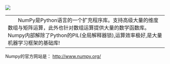![](https://i.imgur.com/Mppay8o.jpg)

<table><tr><td>&emsp;&emsp;NumPy是Python语言的一个扩充程序库。支持高级大量的维度数组与矩阵运算，此外也针对数组运算提供大量的数学函数库。Numpy内部解除了Python的PIL(全局解释器锁),运算效率极好,是大量机器学习框架的基础库!</td></tr></table>

Numpy的官方网站是： http://www.numpy.org/
